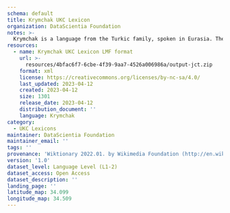 ```yaml
---
schema: default
title: Krymchak UKC Lexicon
organization: DataScientia Foundation
notes: >-
  Krymchak is a language from the Turkic family, spoken in Eurasia. The UKC Lexicon of Krymchak is represented as a lexico-semantic network. It consists of words, word senses, synsets, as well as sense-level and synset-level relationships.
resources:
  - name: Krymchak UKC Lexicon LMF format
    url: >-
      resources/4bfac6f7-6cbe-4f39-9aa7-4526a006986a/output-jct.zip
    format: xml
    license: https://creativecommons.org/licenses/by-nc-sa/4.0/
    last_updated: 2023-04-12
    created: 2023-04-12
    size: 1301
    release_date: 2023-04-12
    distribution_document: ''
    language: Krymchak
category:
  - UKC Lexicons
maintainer: DataScientia Foundation
maintainer_email: ''
tags: ''
provenance: 'Wiktionary 2022.01. by Wikimedia Foundation (http://en.wiktionary.org); Princeton WordNet 2.1 by Princeton University (https://wordnet.princeton.edu)'
version: '1.0'
dataset_level: Language Level (L1-2)
dataset_access: Open Access
dataset_description: ''
landing_page: ''
latitude_map: 34.099
longitude_map: 34.509
---
```

